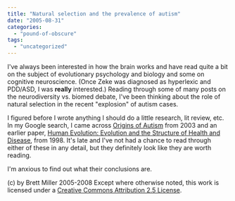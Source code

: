 ```yaml
---
title: "Natural selection and the prevalence of autism"
date: "2005-08-31"
categories: 
  - "pound-of-obscure"
tags: 
  - "uncategorized"
---
```


I've always been interested in how the brain works and have read quite a bit on the subject of evolutionary psychology and biology and some on cognitive neuroscience. (Once Zeke was diagnosed as hyperlexic and PDD/ASD, I was **really** interested.) Reading through some of many posts on the neurodiversity vs. biomed debate, I've been thinking about the role of natural selection in the recent "explosion" of autism cases.  
  
I figured before I wrote anything I should do a little research, lit review, etc. In my Google search, I came across [Origins of Autism](http://originsofautism.com/) from 2003 and an earlier paper, [Human Evolution: Evolution and the Structure of Health and Disease](http://serpentfd.org/), from 1998. It's late and I've not had a chance to read through either of these in any detail, but they definitely look like they are worth reading.  
  
I'm anxious to find out what their conclusions are.

(c) by Brett Miller 2005-2008 Except where otherwise noted, this work is licensed under a [Creative Commons Attribution 2.5 License](http://creativecommons.org/licenses/by/2.5/).
